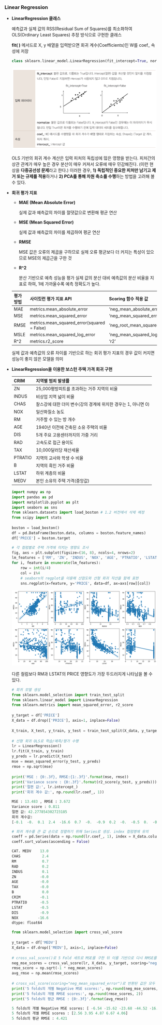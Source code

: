 ### Linear Regression

- **LinearRegression 클래스**
    
    예측값과 실제 값의 RSS(Residual Sum of Squares)를 최소화하여
    OLS(Ordinary Least Squares) 추정 방식으로 구현한 클래스
    
    **fit( )** 메서드로 X, y 배열을 입력받으면 회귀 계수(Coefficients)인 W를 coef_ 속성에 저장
    
    ```python
    class sklearn.linear_model.LinearRegression(fit_intercept=True, normalize=False, copy_X=True, n_jobs=1)
    ```
    
    ![선형회귀_1.png](/img/5-2-1.png)
    
    OLS 기반의 회귀 계수 계산은 입력 피처의 독립성에 많은 영향을 받는다.
    피처간의 상관 관계가 매우 높은 경우 분산이 매우 커져서 오류에 매우 민감해진다.
    (이런 현상을 **다중공선성 문제**라고 한다.)
    이러한 경우, **1) 독립적인 중요한 피처만 남기고 제거 또는 규제를 적용**하거나 
    **2) PCA를 통해 차원 축소를 수행**하는 방법을 고려해 볼 수 있다.
    
- **회귀 평가 지표**
    - **MAE (Mean Absolute Error)**
        
        실제 값과 예측값의 차이를 절댓값으로 변환해 평균 연산
        
    - **MSE (Mean Squared Error)**
        
        실제 값과 예측값의 차이를 제곱하여 평균 연산
        
    - **RMSE**
        
        MSE 값은 오류의 제곱을 구하므로 실제 오류 평균보다 더 커지는 특성이 있으므로
        MSE의 제곱근을 구한 것
        
    - **R^2**
        
        분산 기반으로 예측 성능을 평가
        실제 값의 분산 대비 예측값의 분산 비율을 지표로 하여, 1에 가까울수록 예측 정확도가 높다.
        
    
    | 평가 방법 | 사이킷런 평가 지표 API | Scoring 함수 적용 값 |
    | --- | --- | --- |
    | MAE | metrics.mean_absolute_error | ‘neg_mean_absolute_error’ |
    | MSE | metrics.mean_squared_error | ‘neg_mean_squared_error’ |
    | RMSE | metrics.mean_squared_error(squared = False) | ‘neg_root_mean_squared_error’ |
    | MSLE | metrics.mean_squared_log_error | ‘neg_mean_squared_log_error’ |
    | R^2 | metrics.r2_score | ‘r2’ |
    
    실제 값과 예측값의 오류 차이를 기반으로 하는 회귀 평가 지표의 경우 값이 커지면
    성능이 좋지 않은 모델을 의미
    
- **LinearRegression을 이용한 보스턴 주택 가격 회귀 구현**
    
    
    | CRIM | 지역별 범죄 발생률 |
    | --- | --- |
    | ZN | 25,000평방피트를 초과하는 거주 지역의 비율 |
    | INDUS | 비상업 지역 넓이 비율 |
    | CHAS | 찰스강에 대한 더미 변수(강의 경계에 위치한 경우는 1, 아니면 0) |
    | NOX | 일산화질소 농도 |
    | RM | 거주할 수 있는 방 개수 |
    | AGE | 1940년 이전에 건축된 소유 주택의 비율 |
    | DIS | 5개 주요 고용센터까지의 가중 거리 |
    | RAD | 고속도로 접근 용이도 |
    | TAX | 10,000달러당 재산세율 |
    | PTRATIO | 지역의 교사와 학생 수 비율 |
    | B | 지역의 흑인 거주 비율 |
    | LSTAT | 하위 계층의 비율 |
    | MEDV | 본인 소유의 주택 가격(중앙값) |
    
    ```python
    import numpy as np
    import pandas as pd
    import matplotlib.pyplot as plt
    import seaborn as sns
    from sklearn.datasets import load_boston # 1.2 버전에서 삭제 예정
    from scipy import stats
    
    boston = load_boston()
    df = pd.DataFrame(boston.data, columns = boston.feature_names)
    df['PRICE'] = boston.target
    ```
    
    ```python
    # 각 컬럼별로 주택 가격에 미치는 영향도 조사
    fig, axs = plt.subplot(figsize=(16, 8), ncols=4, nrows=2)
    lm_features = ['RM', 'ZN', 'INDUS', 'NOX', 'AGE', 'PTRATIO', 'LSTAT', 'RAD']
    for i, feature in enumerate(lm_features):
    	row = int(i/4)
    	col = i%4
    	# seaborn의 regplot을 이용해 산점도와 선형 회귀 직선을 함께 표현
    	sns.regplot(x=feature, y='PRICE', data=df, ax=axs[row][col])
    ```
    
    ![output.png](/img/5-2-2.png)
    
    다른 컬럼보다 RM과 LSTAT의 PRICE 영향도가 가장 두드러지게 나타남을 볼 수 있다.
    
     
    
    ```python
    # 회귀 모델 생성
    from sklearn.model_selection import train_test_split
    from sklearn.linear_model import LinearRegression
    from sklearn.metrics import mean_squared_error, r2_score
    
    y_target = df['PRICE']
    X_data = df.drop(['PRICE'], axis=1, inplace=False)
    
    X_train, X_test, y_train, y_test = train_test_split(X_data, y_target, test_size=0.3, random_state=156)
    
    # 선형 회귀 OLS로 학습/예측/평가 수행
    lr = LinearRegression()
    lr.fit(X_train, y_train)
    y_preds = lr.predict(X_test)
    mse = mean_squared_error(y_test, y_preds)
    rmse = np.sqrt(mse)
    
    print('MSE : {0:.3f}, RMSE:{1:.3f}'.format(mse, rmse))
    print('Variance score : {0:.3f}'.format(r2_score(y_test, y_preds)))
    print('절편 값:', lr.intercept_)
    print('회귀 계수 값:', np.round(lr.coef_, 1))
    ```
    
    ```python
    MSE : 13.483 , RMSE : 3.672
    Variance score : 0.811
    절편 값: 42.277854302723185
    회귀 계수값: 
    [-0.1  -0.  0.1  2.4  -16.6  0.7  -0.  -0.9  0.2  -0.  -0.5  0.  -0.5  13.]
    ```
    
    ```python
    # 회귀 계수를 큰 값 순으로 정렬하기 위해 Series로 생성. index 컬럼명에 유의
    coeff = pd.Series(data = np.round(lr.coef_, 1), index = X_data.columns)
    coeff.sort_values(ascending = False)
    ```
    
    ```python
    CAT. MEDV    13.0
    CHAS          2.4
    RM            0.7
    RAD           0.2
    INDUS         0.1
    ZN           -0.0
    AGE          -0.0
    TAX          -0.0
    B             0.0
    CRIM         -0.1
    PTRATIO      -0.5
    LSTAT        -0.5
    DIS          -0.9
    NOX         -16.6
    dtype: float64
    ```
    
    ```python
    from sklearn.model_selection import cross_val_score
    
    y_target = df['MEDV']
    X_data = df.drop(['MEDV'], axis=1, inplace=False)
    
    # cross_val_score()로 5 Fold 세트로 MSE를 구한 뒤 이를 기반으로 다시 RMSE를 구함
    neg_mse_scores = cross_val_score(lr, X_data, y_target, scoring="neg_mean_squared_error", cv=5)
    rmse_score = np.sqrt(-1 * neg_mean_scores)
    avg_rmse = np.mean(rmse_scores)
    
    # cross_val_score(scoring="neg_mean_squared_error")로 반환된 값은 모두 음수
    print('5 folds의 개별 Negative MSE scores:', np.round(neg_mse_scores, 2))
    print('5 folds의 개별 RMSE scores:', np.round(rmse_scores, 2))
    print('5 folds의 평균 RMSE : {0:.3f}'.format(avg_rmse))
    ```
    
    ```python
    5 folds의 개별 Negative MSE scores: [ -6.54 -15.62 -23.68 -44.52 -16.45]
    5 folds의 개별 RMSE scores : [2.56 3.95 4.87 6.67 4.06]
    5 folds의 평균 RMSE : 4.421
    ```

